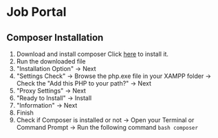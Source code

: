 # Job Portal

## Composer Installation

1. Download and install composer
Click [here](https://getcomposer.org/Composer-Setup.exe) to install it.
2. Run the downloaded file
3. "Installation Option"
       -> Next
5. "Settings Check"
       -> Browse the php.exe file in your XAMPP folder
       -> Check the "Add this PHP to your path?"
       -> Next
7. "Proxy Settings"
       -> Next
8. "Ready to Install"
       -> Install
9. "Information"
        -> Next
10. Finish
11. Check if Composer is installed or not
        -> Open your Terminal or Command Prompt
        -> Run the following command
        ```bash
        composer
        ```
